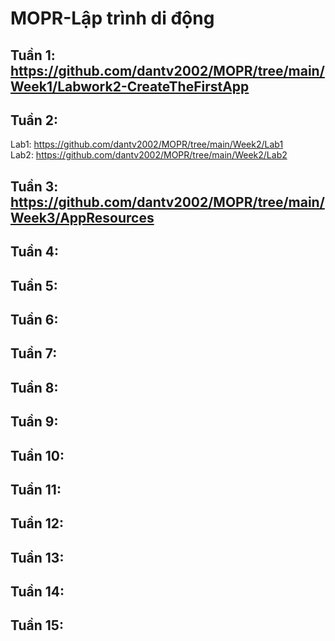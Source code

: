 # MOPR-Lập trình di động
## Tuần 1: https://github.com/dantv2002/MOPR/tree/main/Week1/Labwork2-CreateTheFirstApp
## Tuần 2:
Lab1: https://github.com/dantv2002/MOPR/tree/main/Week2/Lab1 <br/>
Lab2: https://github.com/dantv2002/MOPR/tree/main/Week2/Lab2
## Tuần 3: https://github.com/dantv2002/MOPR/tree/main/Week3/AppResources
## Tuần 4:
## Tuần 5:
## Tuần 6:
## Tuần 7:
## Tuần 8:
## Tuần 9:
## Tuần 10:
## Tuần 11:
## Tuần 12:
## Tuần 13:
## Tuần 14:
## Tuần 15:
